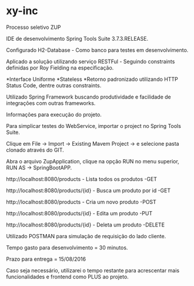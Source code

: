 # xy-inc
Processo seletivo ZUP

IDE de desenvolvimento Spring Tools Suite 3.7.3.RELEASE.

Configurado H2-Database  - Como banco para testes em desenvolvimento.

Aplicado a solução utilizando serviço RESTFul - Seguindo constraints definidas por Roy Fielding na especificação.

*Interface Uniforme
*Stateless
*Retorno padronizado utilizando HTTP Status Code, dentre outras constraints.

Utilizado Spring Framework buscando produtividade e facilidade de integrações com outras frameworks.

Informações para execução do projeto.

Para simplicar testes do WebService, importar o project no Spring Tools Suite.

Clique em File -> Import -> Existing Mavem Project -> e selecione pasta clonado através do GIT.

Abra o arquivo ZupApplication, clique na opção RUN no menu superior, RUN AS -> SpringBootAPP.

http://localhost:8080/products - Lista todos os produtos       -GET

http://localhost:8080/products/{id} - Busca um produto por id  -GET

http://localhost:8080/products - Cria um novo produto          -POST

http://localhost:8080/products/{id} - Edita um produto         -PUT

http://localhost:8080/products/{id} - Deleta um produto        -DELETE


Utilizado POSTMAN para simulação de requisição do lado cliente.

Tempo gasto para desenvolvimento = 30 minutos.

Prazo para entrega = 15/08/2016

Caso seja necessário, utilizarei o tempo restante para acrescentar mais funcionalidades e frontend como PLUS ao projeto.